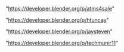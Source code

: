 "https://developer.blender.org/p/atms4sale"

"https://developer.blender.org/p/htuncay"

"https://developer.blender.org/p/jaysteven"

"https://developer.blender.org/p/techmunir11"

